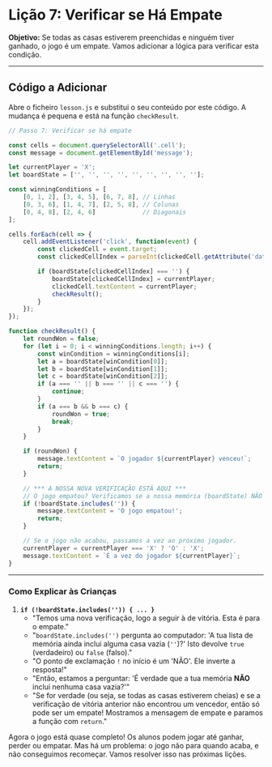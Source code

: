 # Lição 7: Verificar se Há Empate

**Objetivo:** Se todas as casas estiverem preenchidas e ninguém tiver ganhado, o jogo é um empate. Vamos adicionar a lógica para verificar esta condição.

---

## Código a Adicionar


Abre o ficheiro `lesson.js` e substitui o seu conteúdo por este código. A mudança é pequena e está na função `checkResult`.

```javascript
// Passo 7: Verificar se há empate

const cells = document.querySelectorAll('.cell');
const message = document.getElementById('message');

let currentPlayer = 'X';
let boardState = ['', '', '', '', '', '', '', '', ''];

const winningConditions = [
    [0, 1, 2], [3, 4, 5], [6, 7, 8], // Linhas
    [0, 3, 6], [1, 4, 7], [2, 5, 8], // Colunas
    [0, 4, 8], [2, 4, 6]             // Diagonais
];

cells.forEach(cell => {
    cell.addEventListener('click', function(event) {
        const clickedCell = event.target;
        const clickedCellIndex = parseInt(clickedCell.getAttribute('data-index'));

        if (boardState[clickedCellIndex] === '') {
            boardState[clickedCellIndex] = currentPlayer;
            clickedCell.textContent = currentPlayer;
            checkResult();
        }
    });
});

function checkResult() {
    let roundWon = false;
    for (let i = 0; i < winningConditions.length; i++) {
        const winCondition = winningConditions[i];
        let a = boardState[winCondition[0]];
        let b = boardState[winCondition[1]];
        let c = boardState[winCondition[2]];
        if (a === '' || b === '' || c === '') {
            continue;
        }
        if (a === b && b === c) {
            roundWon = true;
            break;
        }
    }

    if (roundWon) {
        message.textContent = `O jogador ${currentPlayer} venceu!`;
        return;
    }

    // *** A NOSSA NOVA VERIFICAÇÃO ESTÁ AQUI ***
    // O jogo empatou? Verificamos se a nossa memória (boardState) NÃO (!) inclui casas vazias ('').
    if (!boardState.includes('')) {
        message.textContent = 'O jogo empatou!';
        return;
    }

    // Se o jogo não acabou, passamos a vez ao próximo jogador.
    currentPlayer = currentPlayer === 'X' ? 'O' : 'X';
    message.textContent = `É a vez do jogador ${currentPlayer}`;
}
```

---

### Como Explicar às Crianças

1. **`if (!boardState.includes('')) { ... }`**
    * "Temos uma nova verificação, logo a seguir à de vitória. Esta é para o empate."
    * "`boardState.includes('')` pergunta ao computador: 'A tua lista de memória ainda inclui alguma casa vazia (`''`)?' Isto devolve `true` (verdadeiro) ou `false` (falso)."
    * "O ponto de exclamação `!` no início é um 'NÃO'. Ele inverte a resposta!"
    * "Então, estamos a perguntar: 'É verdade que a tua memória **NÃO** inclui nenhuma casa vazia?'"
    * "Se for verdade (ou seja, se todas as casas estiverem cheias) e se a verificação de vitória anterior não encontrou um vencedor, então só pode ser um empate! Mostramos a mensagem de empate e paramos a função com `return`."

Agora o jogo está quase completo! Os alunos podem jogar até ganhar, perder ou empatar. Mas há um problema: o jogo não para quando acaba, e não conseguimos recomeçar. Vamos resolver isso nas próximas lições.
